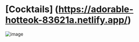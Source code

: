 # [Cocktails] (https://adorable-hotteok-83621a.netlify.app/)

![image](https://user-images.githubusercontent.com/61703808/170483211-d9b9650f-c27a-485c-a9cf-8d5e25b4df3e.png)
